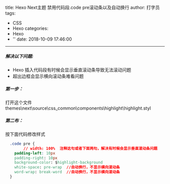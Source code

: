 title: Hexo Next主题 禁用代码段.code pre滚动条以及自动换行
author: 打字员
tags:
  - CSS
  - Hexo
categories:
  - Hexo
  - ''
date: 2018-10-09 17:46:00
---
##### 解决以下问题:
* Hexo 插入代码段有时候会显示垂直滚动条导致无法滚动问题
* 超出边框会显示横向滚动条难看问题

##### 第一步：
打开这个文件
themes\next\source\css\_common\components\highlight\highlight.styl

##### 第二布：
按下面代码修改样式

```CSS
  .code pre {
		// width: 100%  注释这句或者下面两句，解决有时候会显示垂直滚动条问题
    padding-left: 10px
    padding-right: 10px
    background-color: $highlight-background
    white-space: pre-wrap  //自动换行，不显示横向滚动条
    word-wrap: break-word  //自动换行，不显示横向滚动条
  }
```